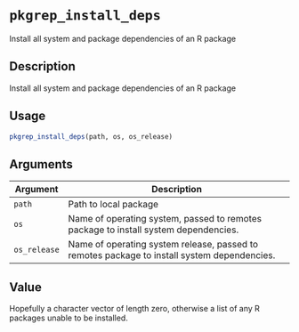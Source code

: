 # `pkgrep_install_deps`

Install all system and package dependencies of an R package


## Description

Install all system and package dependencies of an R package


## Usage

```r
pkgrep_install_deps(path, os, os_release)
```


## Arguments

Argument      |Description
------------- |----------------
`path`     |     Path to local package
`os`     |     Name of operating system, passed to remotes package to install system dependencies.
`os_release`     |     Name of operating system release, passed to remotes  package to install system dependencies.


## Value

Hopefully a character vector of length zero, otherwise a list of any
 R packages unable to be installed.


